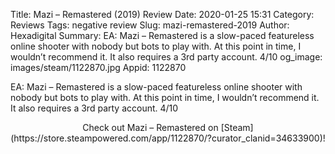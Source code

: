 Title: Mazi – Remastered (2019) Review
Date: 2020-01-25 15:31
Category: Reviews
Tags: negative review
Slug: mazi-remastered-2019
Author: Hexadigital
Summary: EA: Mazi – Remastered is a slow-paced featureless online shooter with nobody but bots to play with. At this point in time, I wouldn’t recommend it. It also requires a 3rd party account. 4/10
og_image: images/steam/1122870.jpg
Appid: 1122870

EA: Mazi – Remastered is a slow-paced featureless online shooter with nobody but bots to play with. At this point in time, I wouldn’t recommend it. It also requires a 3rd party account. 4/10

<center>Check out Mazi – Remastered on [Steam](https://store.steampowered.com/app/1122870/?curator_clanid=34633900)!</center>
